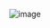![image](https://user-images.githubusercontent.com/36136950/221298963-a911ca80-5206-4ae8-9e40-dbcf3dfa9406.png)
